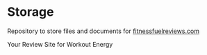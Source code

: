 # Storage
Repository to store files and documents for [fitnessfuelreviews.com](http://fitnessfuelreviews.com)

Your Review Site for Workout Energy
